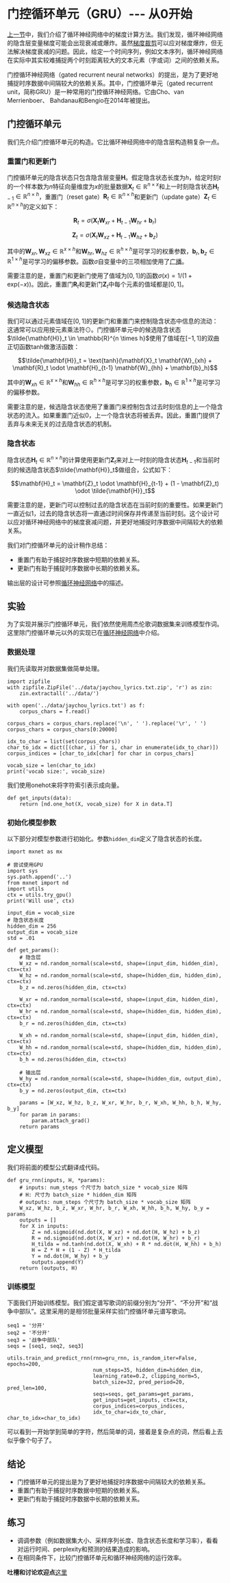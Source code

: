 # 门控循环单元（GRU）--- 从0开始

[上一节](bptt.md)中，我们介绍了循环神经网络中的梯度计算方法。我们发现，循环神经网络的隐含层变量梯度可能会出现衰减或爆炸。虽然[梯度裁剪](rnn-scratch.md)可以应对梯度爆炸，但无法解决梯度衰减的问题。因此，给定一个时间序列，例如文本序列，循环神经网络在实际中其实较难捕捉两个时刻距离较大的文本元素（字或词）之间的依赖关系。

门控循环神经网络（gated recurrent neural networks）的提出，是为了更好地捕捉时序数据中间隔较大的依赖关系。其中，门控循环单元（gated recurrent unit，简称GRU）是一种常用的门控循环神经网络。它由Cho、van Merrienboer、 Bahdanau和Bengio在2014年被提出。


## 门控循环单元

我们先介绍门控循环单元的构造。它比循环神经网络中的隐含层构造稍复杂一点。

### 重置门和更新门

门控循环单元的隐含状态只包含隐含层变量$\mathbf{H}$。假定隐含状态长度为$h$，给定时刻$t$的一个样本数为$n$特征向量维度为$x$的批量数据$\mathbf{X}_t \in \mathbb{R}^{n \times x}$和上一时刻隐含状态$\mathbf{H}_{t-1} \in \mathbb{R}^{n \times h}$，重置门（reset gate）$\mathbf{R}_t \in \mathbb{R}^{n \times h}$和更新门（update gate）$\mathbf{Z}_t \in \mathbb{R}^{n \times h}$的定义如下：

$$\mathbf{R}_t = \sigma(\mathbf{X}_t \mathbf{W}_{xr} + \mathbf{H}_{t-1} \mathbf{W}_{hr} + \mathbf{b}_r)$$

$$\mathbf{Z}_t = \sigma(\mathbf{X}_t \mathbf{W}_{xz} + \mathbf{H}_{t-1} \mathbf{W}_{hz} + \mathbf{b}_z)$$

其中的$\mathbf{W}_{xr}, \mathbf{W}_{xz} \in \mathbb{R}^{x \times h}$和$\mathbf{W}_{hr}, \mathbf{W}_{hz} \in \mathbb{R}^{h \times h}$是可学习的权重参数，$\mathbf{b}_r, \mathbf{b}_z \in \mathbb{R}^{1 \times h}$是可学习的偏移参数。函数$\sigma$自变量中的三项相加使用了[广播](../chapter_crashcourse/ndarray.md)。

需要注意的是，重置门和更新门使用了值域为$[0, 1]$的函数$\sigma(x) = 1/(1+\text{exp}(-x))$。因此，重置门$\mathbf{R}_t$和更新门$\mathbf{Z}_t$中每个元素的值域都是$[0, 1]$。


### 候选隐含状态

我们可以通过元素值域在$[0, 1]$的更新门和重置门来控制隐含状态中信息的流动：这通常可以应用按元素乘法符$\odot$。门控循环单元中的候选隐含状态$\tilde{\mathbf{H}}_t \in \mathbb{R}^{n \times h}$使用了值域在$[-1, 1]$的双曲正切函数tanh做激活函数：

$$\tilde{\mathbf{H}}_t = \text{tanh}(\mathbf{X}_t \mathbf{W}_{xh} + \mathbf{R}_t \odot \mathbf{H}_{t-1} \mathbf{W}_{hh} + \mathbf{b}_h)$$

其中的$\mathbf{W}_{xh} \in \mathbb{R}^{x \times h}$和$\mathbf{W}_{hh} \in \mathbb{R}^{h \times h}$是可学习的权重参数，$\mathbf{b}_h \in \mathbb{R}^{1 \times h}$是可学习的偏移参数。

需要注意的是，候选隐含状态使用了重置门来控制包含过去时刻信息的上一个隐含状态的流入。如果重置门近似0，上一个隐含状态将被丢弃。因此，重置门提供了丢弃与未来无关的过去隐含状态的机制。


### 隐含状态

隐含状态$\mathbf{H}_t \in \mathbb{R}^{n \times h}$的计算使用更新门$\mathbf{Z}_t$来对上一时刻的隐含状态$\mathbf{H}_{t-1}$和当前时刻的候选隐含状态$\tilde{\mathbf{H}}_t$做组合，公式如下：

$$\mathbf{H}_t = \mathbf{Z}_t \odot \mathbf{H}_{t-1}  + (1 - \mathbf{Z}_t) \odot \tilde{\mathbf{H}}_t$$

需要注意的是，更新门可以控制过去的隐含状态在当前时刻的重要性。如果更新门一直近似1，过去的隐含状态将一直通过时间保存并传递至当前时刻。这个设计可以应对循环神经网络中的梯度衰减问题，并更好地捕捉时序数据中间隔较大的依赖关系。

我们对门控循环单元的设计稍作总结：

* 重置门有助于捕捉时序数据中短期的依赖关系。
* 更新门有助于捕捉时序数据中长期的依赖关系。


输出层的设计可参照[循环神经网络](rnn-scratch.md)中的描述。


## 实验


为了实现并展示门控循环单元，我们依然使用周杰伦歌词数据集来训练模型作词。这里除门控循环单元以外的实现已在[循环神经网络](rnn-scratch.md)中介绍。


### 数据处理

我们先读取并对数据集做简单处理。

```{.python .input  n=1}
import zipfile
with zipfile.ZipFile('../data/jaychou_lyrics.txt.zip', 'r') as zin:
    zin.extractall('../data/')

with open('../data/jaychou_lyrics.txt') as f:
    corpus_chars = f.read()

corpus_chars = corpus_chars.replace('\n', ' ').replace('\r', ' ')
corpus_chars = corpus_chars[0:20000]

idx_to_char = list(set(corpus_chars))
char_to_idx = dict([(char, i) for i, char in enumerate(idx_to_char)])
corpus_indices = [char_to_idx[char] for char in corpus_chars]

vocab_size = len(char_to_idx)
print('vocab size:', vocab_size)
```

我们使用onehot来将字符索引表示成向量。

```{.python .input}
def get_inputs(data):
    return [nd.one_hot(X, vocab_size) for X in data.T]
```

### 初始化模型参数

以下部分对模型参数进行初始化。参数`hidden_dim`定义了隐含状态的长度。

```{.python .input  n=5}
import mxnet as mx

# 尝试使用GPU
import sys
sys.path.append('..')
from mxnet import nd
import utils
ctx = utils.try_gpu()
print('Will use', ctx)

input_dim = vocab_size
# 隐含状态长度
hidden_dim = 256
output_dim = vocab_size
std = .01

def get_params():
    # 隐含层
    W_xz = nd.random_normal(scale=std, shape=(input_dim, hidden_dim), ctx=ctx)
    W_hz = nd.random_normal(scale=std, shape=(hidden_dim, hidden_dim), ctx=ctx)
    b_z = nd.zeros(hidden_dim, ctx=ctx)
    
    W_xr = nd.random_normal(scale=std, shape=(input_dim, hidden_dim), ctx=ctx)
    W_hr = nd.random_normal(scale=std, shape=(hidden_dim, hidden_dim), ctx=ctx)
    b_r = nd.zeros(hidden_dim, ctx=ctx)

    W_xh = nd.random_normal(scale=std, shape=(input_dim, hidden_dim), ctx=ctx)
    W_hh = nd.random_normal(scale=std, shape=(hidden_dim, hidden_dim), ctx=ctx)
    b_h = nd.zeros(hidden_dim, ctx=ctx)

    # 输出层
    W_hy = nd.random_normal(scale=std, shape=(hidden_dim, output_dim), ctx=ctx)
    b_y = nd.zeros(output_dim, ctx=ctx)

    params = [W_xz, W_hz, b_z, W_xr, W_hr, b_r, W_xh, W_hh, b_h, W_hy, b_y]
    for param in params:
        param.attach_grad()
    return params
```

## 定义模型

我们将前面的模型公式翻译成代码。

```{.python .input  n=6}
def gru_rnn(inputs, H, *params):
    # inputs: num_steps 个尺寸为 batch_size * vocab_size 矩阵
    # H: 尺寸为 batch_size * hidden_dim 矩阵
    # outputs: num_steps 个尺寸为 batch_size * vocab_size 矩阵
    W_xz, W_hz, b_z, W_xr, W_hr, b_r, W_xh, W_hh, b_h, W_hy, b_y = params
    outputs = []
    for X in inputs:        
        Z = nd.sigmoid(nd.dot(X, W_xz) + nd.dot(H, W_hz) + b_z)
        R = nd.sigmoid(nd.dot(X, W_xr) + nd.dot(H, W_hr) + b_r)
        H_tilda = nd.tanh(nd.dot(X, W_xh) + R * nd.dot(H, W_hh) + b_h)
        H = Z * H + (1 - Z) * H_tilda
        Y = nd.dot(H, W_hy) + b_y
        outputs.append(Y)
    return (outputs, H)
```

### 训练模型

下面我们开始训练模型。我们假定谱写歌词的前缀分别为“分开”、“不分开”和“战争中部队”。这里采用的是相邻批量采样实验门控循环单元谱写歌词。

```{.python .input  n=7}
seq1 = '分开'
seq2 = '不分开'
seq3 = '战争中部队'
seqs = [seq1, seq2, seq3]

utils.train_and_predict_rnn(rnn=gru_rnn, is_random_iter=False, epochs=200,
                            num_steps=35, hidden_dim=hidden_dim, 
                            learning_rate=0.2, clipping_norm=5,
                            batch_size=32, pred_period=20, pred_len=100,
                            seqs=seqs, get_params=get_params,
                            get_inputs=get_inputs, ctx=ctx,
                            corpus_indices=corpus_indices,
                            idx_to_char=idx_to_char, char_to_idx=char_to_idx)
```

可以看到一开始学到简单的字符，然后简单的词，接着是复杂点的词，然后看上去似乎像个句子了。

## 结论

* 门控循环单元的提出是为了更好地捕捉时序数据中间隔较大的依赖关系。
* 重置门有助于捕捉时序数据中短期的依赖关系。
* 更新门有助于捕捉时序数据中长期的依赖关系。


## 练习

* 调调参数（例如数据集大小、采样序列长度、隐含状态长度和学习率），看看对运行时间、perplexity和预测的结果造成的影响。
* 在相同条件下，比较门控循环单元和循环神经网络的运行效率。

**吐槽和讨论欢迎点**[这里](https://discuss.gluon.ai/t/topic/4042)
